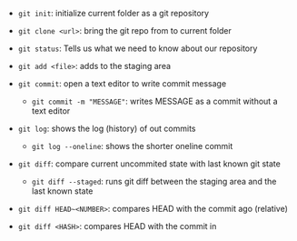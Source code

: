 - `git init`: initialize current folder as a git repository
- `git clone <url>`: bring the git repo from <url> to current folder
- `git status`: Tells us what we need to know about our repository
- `git add <file>`: adds <file> to the staging area 
- `git commit`: open a text editor to write commit message
    - `git commit -m "MESSAGE"`: writes MESSAGE as a commit without a text editor

- `git log`: shows the log (history) of out commits
    - `git log --oneline`: shows the shorter oneline commit

- `git diff`: compare current uncommited state with last known git state
    - `git diff --staged`: runs git diff between the staging area and the last known state
- `git diff HEAD~<NUMBER>`: compares HEAD with the commit <NUMBER> ago (relative)
- `git diff <HASH>`: compares HEAD with the commit in <HASH>

